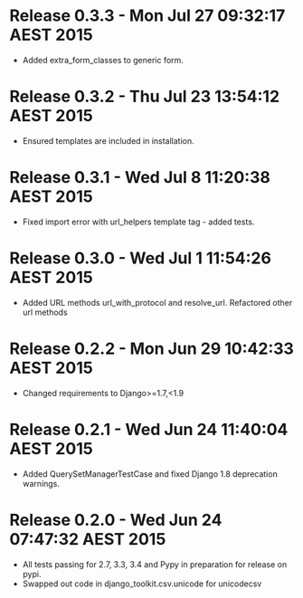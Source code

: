 # Release 0.3.3 - Mon Jul 27 09:32:17 AEST 2015

- Added extra_form_classes to generic form.

# Release 0.3.2 - Thu Jul 23 13:54:12 AEST 2015

- Ensured templates are included in installation.

# Release 0.3.1 - Wed Jul  8 11:20:38 AEST 2015

- Fixed import error with url_helpers template tag - added tests.

# Release 0.3.0 - Wed Jul  1 11:54:26 AEST 2015

- Added URL methods url_with_protocol and resolve_url. Refactored other url methods

# Release 0.2.2 - Mon Jun 29 10:42:33 AEST 2015

- Changed requirements to Django>=1.7,<1.9

# Release 0.2.1 - Wed Jun 24 11:40:04 AEST 2015

- Added QuerySetManagerTestCase and fixed Django 1.8 deprecation warnings.

# Release 0.2.0 - Wed Jun 24 07:47:32 AEST 2015

- All tests passing for 2.7, 3.3, 3.4 and Pypy in preparation for release on pypi.
- Swapped out code in django_toolkit.csv.unicode for unicodecsv

